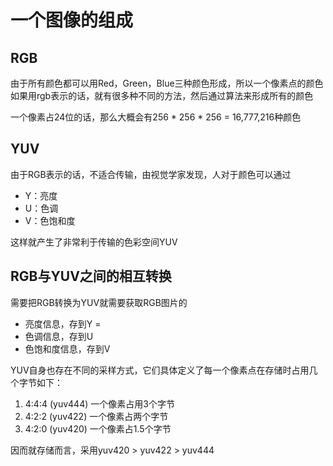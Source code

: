 # 一个图像的组成

## RGB
由于所有颜色都可以用Red，Green，Blue三种颜色形成，所以一个像素点的颜色如果用rgb表示的话，就有很多种不同的方法，然后通过算法来形成所有的颜色

一个像素占24位的话，那么大概会有256 * 256 * 256 = 16,777,216种颜色

## YUV
由于RGB表示的话，不适合传输，由视觉学家发现，人对于颜色可以通过

- Y：亮度
- U：色调
- V：色饱和度

这样就产生了非常利于传输的色彩空间YUV

## RGB与YUV之间的相互转换

需要把RGB转换为YUV就需要获取RGB图片的
- 亮度信息，存到Y = 
- 色调信息，存到U
- 色饱和度信息，存到V

YUV自身也存在不同的采样方式，它们具体定义了每一个像素点在存储时占用几个字节如下：
1. 4:4:4 (yuv444) 一个像素占用3个字节
2. 4:2:2 (yuv422) 一个像素占两个字节
3. 4:2:0 (yuv420) 一个像素占1.5个字节

因而就存储而言，采用yuv420 > yuv422 > yuv444

##